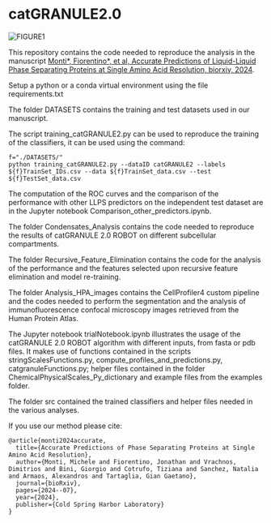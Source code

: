 # catGRANULE2.0

![FIGURE1](https://github.com/tartaglialabIIT/catGRANULE2.0/assets/54023927/64f994b6-2a91-48a4-8043-e75caab809a1)


This repository contains the code needed to reproduce the analysis in the manuscript [Monti*, Fiorentino*, et al, Accurate Predictions of Liquid-Liquid Phase Separating Proteins
at Single Amino Acid Resolution, biorxiv, 2024](https://www.biorxiv.org/content/10.1101/2024.07.19.602785v1).

Setup a python or a conda virtual environment using the file requirements.txt

The folder DATASETS contains the training and test datasets used in our manuscript. 

The script training_catGRANULE2.py can be used to reproduce the training of the classifiers, it can be used using the command:
```
f="./DATASETS/"
python training_catGRANULE2.py --dataID catGRANULE2 --labels ${f}TrainSet_IDs.csv --data ${f}TrainSet_data.csv --test ${f}TestSet_data.csv
```
The computation of the ROC curves and the comparison of the performance with other LLPS predictors on the independent test dataset are in the Jupyter notebook Comparison_other_predictors.ipynb.

The folder Condensates_Analysis contains the code needed to reproduce the results of catGRANULE 2.0 ROBOT on different subcellular compartments.

The folder Recursive_Feature_Elimination contains the code for the analysis of the performance and the features selected upon recursive feature elimination and model re-training.

The folder Analysis_HPA_images contains the CellProfiler4 custom pipeline and the codes needed to perform the segmentation and the analysis of immunofluorescence confocal microscopy images retrieved from the Human Protein Atlas.

The Jupyter notebook trialNotebook.ipynb illustrates the usage of the catGRANULE 2.0 ROBOT algorithm with different inputs, from fasta or pdb files. It makes use of functions contained in the scripts stringScalesFunctions.py, compute_profiles_and_predictions.py, catgranuleFunctions.py; helper files contained in the folder ChemicalPhysicalScales_Py_dictionary and example files from the examples folder.

The folder src contained the trained classifiers and helper files needed in the various analyses.

If you use our method please cite:
```
@article{monti2024accurate,
  title={Accurate Predictions of Phase Separating Proteins at Single Amino Acid Resolution},
  author={Monti, Michele and Fiorentino, Jonathan and Vrachnos, Dimitrios and Bini, Giorgio and Cotrufo, Tiziana and Sanchez, Natalia and Armaos, Alexandros and Tartaglia, Gian Gaetano},
  journal={bioRxiv},
  pages={2024--07},
  year={2024},
  publisher={Cold Spring Harbor Laboratory}
}
```

